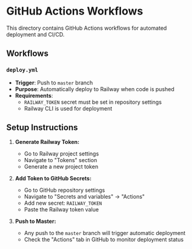 # GitHub Actions Workflows

This directory contains GitHub Actions workflows for automated deployment and CI/CD.

## Workflows

### `deploy.yml`
- **Trigger**: Push to `master` branch
- **Purpose**: Automatically deploy to Railway when code is pushed
- **Requirements**: 
  - `RAILWAY_TOKEN` secret must be set in repository settings
  - Railway CLI is used for deployment

## Setup Instructions

1. **Generate Railway Token:**
   - Go to Railway project settings
   - Navigate to "Tokens" section
   - Generate a new project token

2. **Add Token to GitHub Secrets:**
   - Go to GitHub repository settings
   - Navigate to "Secrets and variables" → "Actions"
   - Add new secret: `RAILWAY_TOKEN`
   - Paste the Railway token value

3. **Push to Master:**
   - Any push to the `master` branch will trigger automatic deployment
   - Check the "Actions" tab in GitHub to monitor deployment status
